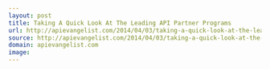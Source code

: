 ```yaml
---
layout: post
title: Taking A Quick Look At The Leading API Partner Programs
url: http://apievangelist.com/2014/04/03/taking-a-quick-look-at-the-leading-api-partner-programs/
source: http://apievangelist.com/2014/04/03/taking-a-quick-look-at-the-leading-api-partner-programs/
domain: apievangelist.com
image: 
---
```


